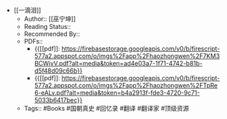 - [[一滴泪]]
    - Author:: [[巫宁坤]]
    - Reading Status::
    - Recommended By:: 
    - PDFs:: 
        - {{[[pdf]]: https://firebasestorage.googleapis.com/v0/b/firescript-577a2.appspot.com/o/imgs%2Fapp%2Fhaozhongwen%2F7KM3BCWivV.pdf?alt=media&token=ad4e03a7-1f71-4742-b81b-d5f48d09c66b}}
        - {{[[pdf]]: https://firebasestorage.googleapis.com/v0/b/firescript-577a2.appspot.com/o/imgs%2Fapp%2Fhaozhongwen%2FTpRe6-eALv.pdf?alt=media&token=b4a2913f-fde3-4720-9c71-5033b6417bec}}
    - Tags:: #Books #国朝真史 #回忆录 #翻译 #翻译家 #顶级资源
